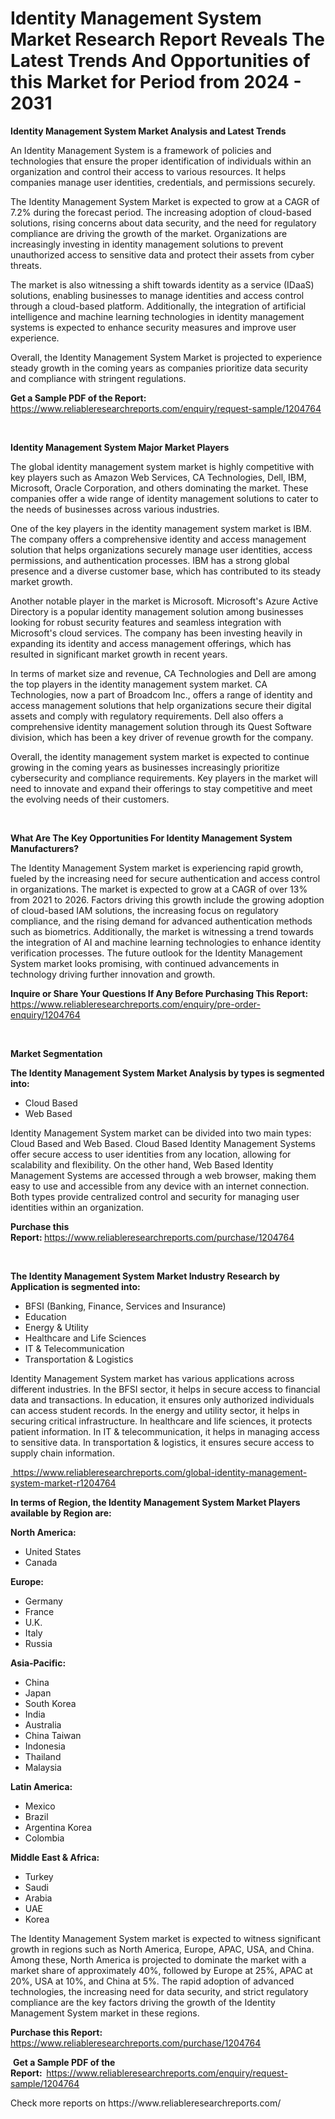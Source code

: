 <p><h1>Identity Management System Market Research Report Reveals The Latest Trends And Opportunities of this Market for Period from 2024 - 2031</h1></p><p><strong>Identity Management System Market Analysis and Latest Trends</strong></p>
<p><p>An Identity Management System is a framework of policies and technologies that ensure the proper identification of individuals within an organization and control their access to various resources. It helps companies manage user identities, credentials, and permissions securely.</p><p>The Identity Management System Market is expected to grow at a CAGR of 7.2% during the forecast period. The increasing adoption of cloud-based solutions, rising concerns about data security, and the need for regulatory compliance are driving the growth of the market. Organizations are increasingly investing in identity management solutions to prevent unauthorized access to sensitive data and protect their assets from cyber threats.</p><p>The market is also witnessing a shift towards identity as a service (IDaaS) solutions, enabling businesses to manage identities and access control through a cloud-based platform. Additionally, the integration of artificial intelligence and machine learning technologies in identity management systems is expected to enhance security measures and improve user experience.</p><p>Overall, the Identity Management System Market is projected to experience steady growth in the coming years as companies prioritize data security and compliance with stringent regulations.</p></p>
<p><strong>Get a Sample PDF of the Report:&nbsp;</strong> <a href="https://www.reliableresearchreports.com/enquiry/request-sample/1204764">https://www.reliableresearchreports.com/enquiry/request-sample/1204764</a></p>
<p>&nbsp;</p>
<p><strong>Identity Management System Major Market Players</strong></p>
<p><p>The global identity management system market is highly competitive with key players such as Amazon Web Services, CA Technologies, Dell, IBM, Microsoft, Oracle Corporation, and others dominating the market. These companies offer a wide range of identity management solutions to cater to the needs of businesses across various industries.</p><p>One of the key players in the identity management system market is IBM. The company offers a comprehensive identity and access management solution that helps organizations securely manage user identities, access permissions, and authentication processes. IBM has a strong global presence and a diverse customer base, which has contributed to its steady market growth.</p><p>Another notable player in the market is Microsoft. Microsoft's Azure Active Directory is a popular identity management solution among businesses looking for robust security features and seamless integration with Microsoft's cloud services. The company has been investing heavily in expanding its identity and access management offerings, which has resulted in significant market growth in recent years.</p><p>In terms of market size and revenue, CA Technologies and Dell are among the top players in the identity management system market. CA Technologies, now a part of Broadcom Inc., offers a range of identity and access management solutions that help organizations secure their digital assets and comply with regulatory requirements. Dell also offers a comprehensive identity management solution through its Quest Software division, which has been a key driver of revenue growth for the company.</p><p>Overall, the identity management system market is expected to continue growing in the coming years as businesses increasingly prioritize cybersecurity and compliance requirements. Key players in the market will need to innovate and expand their offerings to stay competitive and meet the evolving needs of their customers.</p></p>
<p>&nbsp;</p>
<p><strong>What Are The Key Opportunities For Identity Management System Manufacturers?</strong></p>
<p><p>The Identity Management System market is experiencing rapid growth, fueled by the increasing need for secure authentication and access control in organizations. The market is expected to grow at a CAGR of over 13% from 2021 to 2026. Factors driving this growth include the growing adoption of cloud-based IAM solutions, the increasing focus on regulatory compliance, and the rising demand for advanced authentication methods such as biometrics. Additionally, the market is witnessing a trend towards the integration of AI and machine learning technologies to enhance identity verification processes. The future outlook for the Identity Management System market looks promising, with continued advancements in technology driving further innovation and growth.</p></p>
<p><strong>Inquire or Share Your Questions If Any Before Purchasing This Report:</strong> <a href="https://www.reliableresearchreports.com/enquiry/pre-order-enquiry/1204764">https://www.reliableresearchreports.com/enquiry/pre-order-enquiry/1204764</a></p>
<p>&nbsp;</p>
<p><strong>Market Segmentation</strong></p>
<p><strong>The Identity Management System Market Analysis by types is segmented into:</strong></p>
<p><ul><li>Cloud Based</li><li>Web Based</li></ul></p>
<p><p>Identity Management System market can be divided into two main types: Cloud Based and Web Based. Cloud Based Identity Management Systems offer secure access to user identities from any location, allowing for scalability and flexibility. On the other hand, Web Based Identity Management Systems are accessed through a web browser, making them easy to use and accessible from any device with an internet connection. Both types provide centralized control and security for managing user identities within an organization.</p></p>
<p><strong>Purchase this Report:&nbsp;</strong><a href="https://www.reliableresearchreports.com/purchase/1204764">https://www.reliableresearchreports.com/purchase/1204764</a></p>
<p>&nbsp;</p>
<p><strong>The Identity Management System Market Industry Research by Application is segmented into:</strong></p>
<p><ul><li>BFSI (Banking, Finance, Services and Insurance)</li><li>Education</li><li>Energy & Utility</li><li>Healthcare and Life Sciences</li><li>IT & Telecommunication</li><li>Transportation & Logistics</li></ul></p>
<p><p>Identity Management System market has various applications across different industries. In the BFSI sector, it helps in secure access to financial data and transactions. In education, it ensures only authorized individuals can access student records. In the energy and utility sector, it helps in securing critical infrastructure. In healthcare and life sciences, it protects patient information. In IT & telecommunication, it helps in managing access to sensitive data. In transportation & logistics, it ensures secure access to supply chain information.</p></p>
<p><a href="https://www.reliableresearchreports.com/global-identity-management-system-market-r1204764">&nbsp;https://www.reliableresearchreports.com/global-identity-management-system-market-r1204764</a></p>
<p><strong>In terms of Region, the Identity Management System Market Players available by Region are:</strong></p>
<p>
    <p> <strong> North America: </strong>
        <ul>
            <li>United States</li>
            <li>Canada</li>
        </ul>
        </p> 
    <p> <strong> Europe: </strong>
        <ul>
            <li>Germany</li>
            <li>France</li>
            <li>U.K.</li>
            <li>Italy</li>
            <li>Russia</li>
        </ul>
        </p> 
    <p> <strong> Asia-Pacific: </strong>
        <ul>
            <li>China</li>
            <li>Japan</li>
            <li>South Korea</li>
            <li>India</li>
            <li>Australia</li>
            <li>China Taiwan</li>
            <li>Indonesia</li>
            <li>Thailand</li>
            <li>Malaysia</li>
        </ul>
        </p> 
    <p> <strong> Latin America: </strong>
        <ul>
            <li>Mexico</li>
            <li>Brazil</li>
            <li>Argentina Korea</li>
            <li>Colombia</li>
        </ul>
        </p> 
    <p> <strong> Middle East & Africa: </strong>
        <ul>
            <li>Turkey</li>
            <li>Saudi</li>
            <li>Arabia</li>
            <li>UAE</li>
            <li>Korea</li>
        </ul>
    </p>
    </p>
<p><p>The Identity Management System market is expected to witness significant growth in regions such as North America, Europe, APAC, USA, and China. Among these, North America is projected to dominate the market with a market share of approximately 40%, followed by Europe at 25%, APAC at 20%, USA at 10%, and China at 5%. The rapid adoption of advanced technologies, the increasing need for data security, and strict regulatory compliance are the key factors driving the growth of the Identity Management System market in these regions.</p></p>
<p><strong>Purchase this Report: </strong><a href="https://www.reliableresearchreports.com/purchase/1204764">https://www.reliableresearchreports.com/purchase/1204764</a></p>
<p>&nbsp;<strong>Get a Sample PDF of the Report:&nbsp;&nbsp;</strong><a href="https://www.reliableresearchreports.com/enquiry/request-sample/1204764">https://www.reliableresearchreports.com/enquiry/request-sample/1204764</a></p>
<p><strong></strong></p>
<p>Check more reports on https://www.reliableresearchreports.com/</p>